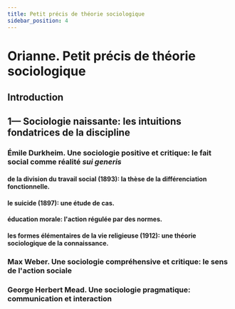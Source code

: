 ```yaml
---
title: Petit précis de théorie sociologique
sidebar_position: 4
---
```


# Orianne. Petit précis de théorie sociologique

## Introduction

## 1— Sociologie naissante: les intuitions fondatrices de la discipline

### Émile Durkheim. Une sociologie positive et critique: le fait social comme réalité _sui generis_
#### de la division du travail social (1893): la thèse de la différenciation fonctionnelle.
#### le suicide (1897): une étude de cas.
#### éducation morale: l'action régulée par des normes.
#### les formes élémentaires de la vie religieuse (1912): une théorie sociologique de la connaissance.

### Max Weber. Une sociologie compréhensive et critique: le sens de l'action sociale

### George Herbert Mead. Une sociologie pragmatique: communication et interaction